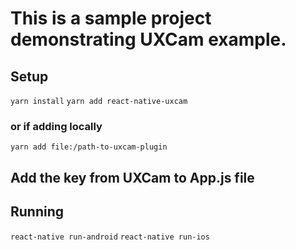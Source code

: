 # This is a sample project demonstrating UXCam example.

## Setup
`yarn install`
`yarn add react-native-uxcam`
### or if adding locally
`yarn add file:/path-to-uxcam-plugin`

## Add the key from UXCam to App.js file

## Running
`react-native run-android`
`react-native run-ios`